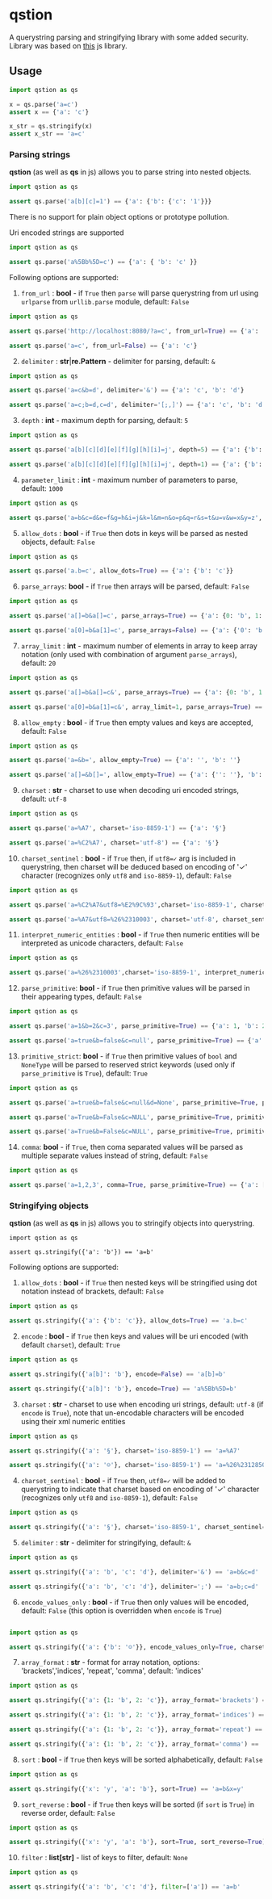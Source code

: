# qstion

A querystring parsing and stringifying library with some added security. 
Library was based on [this](https://www.npmjs.com/package/qs?activeTab=readme) js library.

## Usage 

```python
import qstion as qs

x = qs.parse('a=c')
assert x == {'a': 'c'}

x_str = qs.stringify(x)
assert x_str == 'a=c'
```

### Parsing strings

**qstion** (as well as **qs** in js) allows you to parse string into nested objects.
    
```python
import qstion as qs

assert qs.parse('a[b][c]=1') == {'a': {'b': {'c': '1'}}}
```
There is no support for plain object options or prototype pollution.

Uri encoded strings are supported
    
```python
import qstion as qs

assert qs.parse('a%5Bb%5D=c') == {'a': { 'b': 'c' }}
```

Following options are supported:
1. `from_url` : **bool** - if `True` then `parse` will parse querystring from url using `urlparse` from `urllib.parse` module, default: `False`
```python
import qstion as qs

assert qs.parse('http://localhost:8080/?a=c', from_url=True) == {'a': 'c'}

assert qs.parse('a=c', from_url=False) == {'a': 'c'}
```
2. `delimiter` : **str**|**re.Pattern** - delimiter for parsing, default: `&`
```python
import qstion as qs

assert qs.parse('a=c&b=d', delimiter='&') == {'a': 'c', 'b': 'd'}

assert qs.parse('a=c;b=d,c=d', delimiter='[;,]') == {'a': 'c', 'b': 'd', 'c': 'd'}
```
3. `depth` : **int** - maximum depth for parsing, default: `5`
```python
import qstion as qs

assert qs.parse('a[b][c][d][e][f][g][h][i]=j', depth=5) == {'a': {'b': {'c': {'d': {'e': {'f': {'[g][h][i]': 'j'}}}}}}}

assert qs.parse('a[b][c][d][e][f][g][h][i]=j', depth=1) == {'a': {'b': {'[c][d][e][f][g][h][i]': 'j'}}}
```

4. `parameter_limit` : **int** - maximum number of parameters to parse, default: `1000`
```python
import qstion as qs

assert qs.parse('a=b&c=d&e=f&g=h&i=j&k=l&m=n&o=p&q=r&s=t&u=v&w=x&y=z', parameter_limit=5) == {'a': 'b', 'c': 'd', 'e': 'f', 'g': 'h', 'i': 'j'}
```

5. `allow_dots` : **bool** - if `True` then dots in keys will be parsed as nested objects, default: `False`
```python
import qstion as qs

assert qs.parse('a.b=c', allow_dots=True) == {'a': {'b': 'c'}}
```
6. `parse_arrays`: **bool** - if `True` then arrays will be parsed, default: `False`
```python
import qstion as qs

assert qs.parse('a[]=b&a[]=c', parse_arrays=True) == {'a': {0: 'b', 1: 'c'}}

assert qs.parse('a[0]=b&a[1]=c', parse_arrays=False) == {'a': {'0': 'b', '1': 'c'}}
```

7. `array_limit` : **int** - maximum number of elements in array to keep array notation (only used with combination of argument `parse_arrays`), default: `20`
```python
import qstion as qs

assert qs.parse('a[]=b&a[]=c&', parse_arrays=True) == {'a': {0: 'b', 1: 'c'}}

assert qs.parse('a[0]=b&a[1]=c&', array_limit=1, parse_arrays=True) == {'a': {'0': 'b', '1': 'c'}}
```

8. `allow_empty` : **bool** - if `True` then empty values and keys are accepted, default: `False`
```python
import qstion as qs

assert qs.parse('a=&b=', allow_empty=True) == {'a': '', 'b': ''}

assert qs.parse('a[]=&b[]=', allow_empty=True) == {'a': {'': ''}, 'b': {'': ''}}
```

9. `charset` : **str** - charset to use when decoding uri encoded strings, default: `utf-8`
```python
import qstion as qs

assert qs.parse('a=%A7', charset='iso-8859-1') == {'a': '§'}

assert qs.parse('a=%C2%A7', charset='utf-8') == {'a': '§'}
```

10. `charset_sentinel` : **bool** - if `True` then, if `utf8=✓` arg is included in querystring, then charset will be deduced based on encoding of '✓' character (recognizes only `utf8` and `iso-8859-1`), default: `False`
```python
import qstion as qs

assert qs.parse('a=%C2%A7&utf8=%E2%9C%93',charset='iso-8859-1', charset_sentinel=True) == {'a': '§'}

assert qs.parse('a=%A7&utf8=%26%2310003', charset='utf-8', charset_sentinel=True) == {'a': '§'}
```

11. `interpret_numeric_entities` : **bool** - if `True` then numeric entities will be interpreted as unicode characters, default: `False`
```python
import qstion as qs

assert qs.parse('a=%26%2310003',charset='iso-8859-1', interpret_numeric_entities=True) == {'a': '✓'}
```

12. `parse_primitive`: **bool** - if `True` then primitive values will be parsed in their appearing types, default: `False`
```python
import qstion as qs

assert qs.parse('a=1&b=2&c=3', parse_primitive=True) == {'a': 1, 'b': 2, 'c': 3}

assert qs.parse('a=true&b=false&c=null', parse_primitive=True) == {'a': True, 'b': False, 'c': None}
```

13. `primitive_strict`: **bool** - if `True` then primitive values of `bool` and `NoneType` will be parsed to reserved strict keywords (used only if `parse_primitive` is `True`), default: `True`
```python
import qstion as qs

assert qs.parse('a=true&b=false&c=null&d=None', parse_primitive=True, primitive_strict=True) == {'a': True, 'b': False, 'c': None, 'd': 'None'}

assert qs.parse('a=True&b=False&c=NULL', parse_primitive=True, primitive_strict=True) == {'a': 'True', 'b': 'False', 'c': 'NULL'}

assert qs.parse('a=True&b=False&c=NULL', parse_primitive=True, primitive_strict=False) == {'a': True, 'b': False, 'c': None}
```

14. `comma`: **bool** - if `True`, then coma separated values will be parsed as multiple separate values instead of string, default: `False`
```python
import qstion as qs

assert qs.parse('a=1,2,3', comma=True, parse_primitive=True) == {'a': [1, 2, 3]}
```

### Stringifying objects

**qstion** (as well as **qs** in js) allows you to stringify objects into querystring.
    
```
import qstion as qs

assert qs.stringify({'a': 'b'}) == 'a=b'
```

Following options are supported:
1. `allow_dots` : **bool** - if `True` then nested keys will be stringified using dot notation instead of brackets, default: `False`
```python
import qstion as qs

assert qs.stringify({'a': {'b': 'c'}}, allow_dots=True) == 'a.b=c'
```

2. `encode` : **bool** - if `True` then keys and values will be uri encoded (with default `charset`), default: `True`
```python
import qstion as qs

assert qs.stringify({'a[b]': 'b'}, encode=False) == 'a[b]=b'

assert qs.stringify({'a[b]': 'b'}, encode=True) == 'a%5Bb%5D=b'
```

3. `charset` : **str** - charset to use when encoding uri strings, default: `utf-8` (if `encode` is `True`), note that un-encodable characters will be encoded using their xml numeric entities
```python
import qstion as qs

assert qs.stringify({'a': '§'}, charset='iso-8859-1') == 'a=%A7'

assert qs.stringify({'a': '☺'}, charset='iso-8859-1') == 'a=%26%2312850'
```

4. `charset_sentinel` : **bool** - if `True` then, `utf8=✓` will be added to querystring to indicate that charset based on encoding of '✓' character (recognizes only `utf8` and `iso-8859-1`), default: `False`
```python
import qstion as qs

assert qs.stringify({'a': '§'}, charset='iso-8859-1', charset_sentinel=True) == 'a=%A7&utf8=%E2%9C%93'
```


5. `delimiter` : **str** - delimiter for stringifying, default: `&`
```python
import qstion as qs

assert qs.stringify({'a': 'b', 'c': 'd'}, delimiter='&') == 'a=b&c=d'

assert qs.stringify({'a': 'b', 'c': 'd'}, delimiter=';') == 'a=b;c=d'
``` 

6. `encode_values_only` : **bool** - if `True` then only values will be encoded, default: `False` (this option is overridden when `encode` is `True`)
```python

import qstion as qs

assert qs.stringify({'a': {'b': '☺'}}, encode_values_only=True, charset='iso-8859-1') == 'a[b]=%26%2312850'
```

7. `array_format` : **str** - format for array notation, options: 'brackets','indices', 'repeat', 'comma', default: 'indices'
```python
import qstion as qs

assert qs.stringify({'a': {1: 'b', 2: 'c'}}, array_format='brackets') == 'a[]=b&a[]=c'

assert qs.stringify({'a': {1: 'b', 2: 'c'}}, array_format='indices') == 'a[1]=b&a[2]=c'

assert qs.stringify({'a': {1: 'b', 2: 'c'}}, array_format='repeat') == 'a=b&a=c'

assert qs.stringify({'a': {1: 'b', 2: 'c'}}, array_format='comma') == 'a=b,c'
```

8. `sort` : **bool** - if `True` then keys will be sorted alphabetically, default: `False`
```python
import qstion as qs

assert qs.stringify({'x': 'y', 'a': 'b'}, sort=True) == 'a=b&x=y'
```

9. `sort_reverse` : **bool** - if `True` then keys will be sorted (if `sort` is `True`) in reverse order, default: `False`
```python
import qstion as qs

assert qs.stringify({'x': 'y', 'a': 'b'}, sort=True, sort_reverse=True) == 'x=y&a=b'
```

10. `filter` : **list[str]** - list of keys to filter, default: `None`
```python
import qstion as qs

assert qs.stringify({'a': 'b', 'c': 'd'}, filter=['a']) == 'a=b'
```
